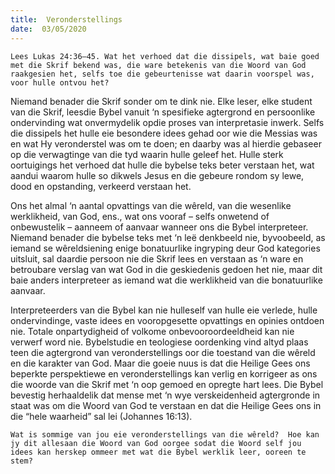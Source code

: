 ```yaml
---
title:  Veronderstellings
date:  03/05/2020
---
```


`Lees Lukas 24:36–45. Wat het verhoed dat die dissipels, wat baie goed met die Skrif bekend was, die ware betekenis van die Woord van God raakgesien het, selfs toe die gebeurtenisse wat daarin voorspel was, voor hulle ontvou het?`

Niemand benader die Skrif sonder om te dink nie.  Elke leser, elke student van die Skrif, leesdie Bybel vanuit ‘n spesifieke agtergrond en persoonlike ondervinding wat onvermydelik opdie proses van interpretasie inwerk.  Selfs die dissipels het hulle eie besondere idees gehad oor wie die Messias was en wat Hy veronderstel was om te doen; en daarby was al hierdie gebaseer op die verwagtinge van die tyd waarin hulle geleef het. Hulle sterk oortuigings het verhoed dat hulle die bybelse teks beter verstaan het, wat aandui waarom hulle so dikwels Jesus en die gebeure rondom sy lewe, dood en opstanding, verkeerd verstaan het.

Ons het almal ‘n aantal opvattings van die wêreld, van die wesenlike werklikheid, van God, ens., wat ons vooraf – selfs onwetend of onbewustelik – aanneem of aanvaar wanneer ons die Bybel interpreteer.  Niemand benader die bybelse teks met ‘n leë denkbeeld nie, byvoobeeld, as iemand se wêreldsiening enige bonatuurlike ingryping deur God kategories uitsluit, sal daardie persoon nie die Skrif lees en verstaan as ‘n ware en betroubare verslag van wat God in die geskiedenis gedoen het nie, maar dit baie anders interpreteer as iemand wat die werklikheid van die bonatuurlike aanvaar.

Interpreteerders van die Bybel kan nie hulleself van hulle eie verlede, hulle ondervindinge, vaste idees en vooropgesette opvattings en opinies ontdoen nie. Totale onpartydigheid of volkome onbevooroordeeldheid kan nie verwerf word nie.  Bybelstudie en teologiese oordenking vind altyd plaas teen die agtergrond van veronderstellings oor die toestand van die wêreld en die karakter van God. Maar die goeie nuus is dat die Heilige Gees ons beperkte perspektiewe en veronderstellings kan verlig en korrigeer as ons die woorde van die Skrif met ‘n oop gemoed en opregte hart lees. Die Bybel bevestig herhaaldelik dat mense met ‘n wye verskeidenheid agtergronde in staat was om die Woord van God te verstaan en dat die Heilige Gees ons in die “hele waarheid” sal lei (Johannes 16:13).

`Wat is sommige van jou eie veronderstellings van die wêreld?  Hoe kan jy dit allesaan die Woord van God oorgee sodat die Woord self jou idees kan herskep ommeer met wat die Bybel werklik leer, ooreen te stem?`